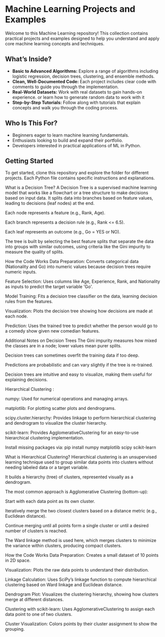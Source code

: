 # Machine Learning Projects and Examples

Welcome to this Machine Learning repository! This collection contains practical projects and examples designed to help you understand and apply core machine learning concepts and techniques.

## What’s Inside?

- **Basic to Advanced Algorithms:** Explore a range of algorithms including logistic regression, decision trees, clustering, and ensemble methods.
- **Clean, Well-Documented Code:** Each project includes clear code with comments to guide you through the implementation.
- **Real-World Datasets:** Work with real datasets to gain hands-on experience. or learn how to generate random data to work with it
- **Step-by-Step Tutorials:** Follow along with tutorials that explain concepts and walk you through the coding process.

## Who Is This For?

- Beginners eager to learn machine learning fundamentals.
- Enthusiasts looking to build and expand their portfolio.
- Developers interested in practical applications of ML in Python.

## Getting Started

To get started, clone this repository and explore the folder for different projects. Each Python file contains specific instructions and explanations.



What is a Decision Tree?
A Decision Tree is a supervised machine learning model that works like a flowchart or a tree structure to make decisions based on input data. It splits data into branches based on feature values, leading to decisions (leaf nodes) at the end.

Each node represents a feature (e.g., Rank, Age).

Each branch represents a decision rule (e.g., Rank <= 6.5).

Each leaf represents an outcome (e.g., Go = YES or NO).

The tree is built by selecting the best feature splits that separate the data into groups with similar outcomes, using criteria like the Gini impurity to measure the quality of splits.

How the Code Works
Data Preparation: Converts categorical data (Nationality and Go) into numeric values because decision trees require numeric inputs.

Feature Selection: Uses columns like Age, Experience, Rank, and Nationality as inputs to predict the target variable 'Go'.

Model Training: Fits a decision tree classifier on the data, learning decision rules from the features.

Visualization: Plots the decision tree showing how decisions are made at each node.

Prediction: Uses the trained tree to predict whether the person would go to a comedy show given new comedian features.

Additional Notes on Decision Trees
The Gini impurity measures how mixed the classes are in a node; lower values mean purer splits.

Decision trees can sometimes overfit the training data if too deep.

Predictions are probabilistic and can vary slightly if the tree is re-trained.

Decision trees are intuitive and easy to visualize, making them useful for explaining decisions.

Hierarchical Clustering :

numpy: Used for numerical operations and managing arrays.

matplotlib: For plotting scatter plots and dendrograms.

scipy.cluster.hierarchy: Provides linkage to perform hierarchical clustering and dendrogram to visualize the cluster hierarchy.

scikit-learn: Provides AgglomerativeClustering for an easy-to-use hierarchical clustering implementation.

Install missing packages via: pip install numpy matplotlib scipy scikit-learn

What is Hierarchical Clustering?
Hierarchical clustering is an unsupervised learning technique used to group similar data points into clusters without needing labeled data or a target variable.

It builds a hierarchy (tree) of clusters, represented visually as a dendrogram.

The most common approach is Agglomerative Clustering (bottom-up):

Start with each data point as its own cluster.

Iteratively merge the two closest clusters based on a distance metric (e.g., Euclidean distance).

Continue merging until all points form a single cluster or until a desired number of clusters is reached.

The Ward linkage method is used here, which merges clusters to minimize the variance within clusters, producing compact clusters.

How the Code Works
Data Preparation: Creates a small dataset of 10 points in 2D space.

Visualization: Plots the raw data points to understand their distribution.

Linkage Calculation: Uses SciPy’s linkage function to compute hierarchical clustering based on Ward linkage and Euclidean distance.

Dendrogram Plot: Visualizes the clustering hierarchy, showing how clusters merge at different distances.

Clustering with scikit-learn: Uses AgglomerativeClustering to assign each data point to one of two clusters.

Cluster Visualization: Colors points by their cluster assignment to show the grouping.
